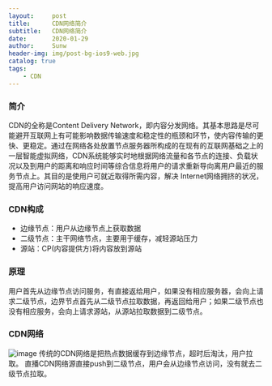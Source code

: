 ```yaml
---
layout:     post
title:      CDN网络简介
subtitle:   CDN网络简介
date:       2020-01-29
author:     Sunw
header-img: img/post-bg-ios9-web.jpg
catalog: true
tags:
    - CDN
---
```


### 简介
CDN的全称是Content Delivery Network，即内容分发网络。其基本思路是尽可能避开互联网上有可能影响数据传输速度和稳定性的瓶颈和环节，使内容传输的更快、更稳定。通过在网络各处放置节点服务器所构成的在现有的互联网基础之上的一层智能虚拟网络，CDN系统能够实时地根据网络流量和各节点的连接、负载状况以及到用户的距离和响应时间等综合信息将用户的请求重新导向离用户最近的服务节点上。其目的是使用户可就近取得所需内容，解决 Internet网络拥挤的状况，提高用户访问网站的响应速度。

### CDN构成
- 边缘节点：用户从边缘节点上获取数据
- 二级节点：主干网络节点，主要用于缓存，减轻源站压力
- 源站：CP(内容提供方)将内容放到源站

### 原理
用户首先从边缘节点访问服务，有直接返给用户，如果没有相应服务器，会向上请求二级节点，边界节点首先从二级节点拉取数据，再返回给用户；如果二级节点也没有相应服务，会向上请求源站，从源站拉取数据到二级节点。

### CDN网络
![image](https://github.com/sunwwwt/sunwwwt.github.io/tree/master/img/cdn_net.jpg)
传统的CDN网络是把热点数据缓存到边缘节点，超时后淘汰，用户拉取。
直播CDN网络源直接push到二级节点，用户会从边缘节点访问，没有就去二级节点拉取。
